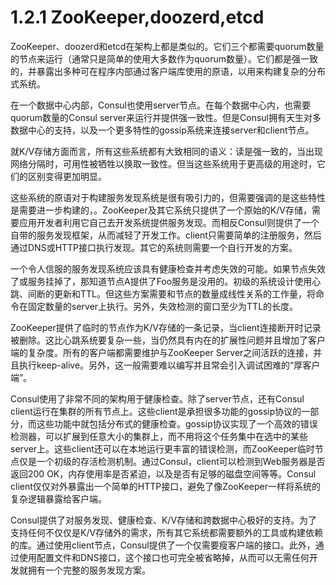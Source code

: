 # 1.2.1 ZooKeeper,doozerd,etcd

ZooKeeper、doozerd和etcd在架构上都是类似的。它们三个都需要quorum数量的节点来运行（通常只是简单的使用大多数作为quorum数量）。它们都是强一致的，并暴露出多种可在程序内部通过客户端库使用的原语，以用来构建复杂的分布式系统。

在一个数据中心内部，Consul也使用server节点。在每个数据中心内，也需要quorum数量的Consul server来运行并提供强一致性。但是Consul拥有天生对多数据中心的支持，以及一个更多特性的gossip系统来连接server和client节点。

就K/V存储方面而言，所有这些系统都有大致相同的语义：读是强一致的，当出现网络分隔时，可用性被牺牲以换取一致性。但当这些系统用于更高级的用途时，它们的区别变得更加明显。

这些系统的原语对于构建服务发现系统是很有吸引力的，但需要强调的是这些特性是需要进一步构建的，。ZooKeeper及其它系统只提供了一个原始的K/V存储，需要应用开发者利用它自己去开发系统提供服务发现。而相反Consul则提供了一个自带的服务发现框架，从而减轻了开发工作。client只需要简单的注册服务，然后通过DNS或HTTP接口执行发现。其它的系统则需要一个自行开发的方案。

一个令人信服的服务发现系统应该具有健康检查并考虑失效的可能。如果节点失效了或服务挂掉了，那知道节点A提供了Foo服务是没用的。初级的系统设计使用心跳、间断的更新和TTL。但这些方案需要和节点的数量成线性关系的工作量，将命令在固定数量的server上执行。另外，失效检测的窗口至少为TTL的长度。

ZooKeeper提供了临时的节点作为K/V存储的一条记录，当client连接断开时记录被删除。这比心跳系统要复杂一些，当仍然具有内在的扩展性问题并且增加了客户端的复杂度。所有的客户端都需要维护与ZooKeeper Server之间活跃的连接，并且执行keep-alive。另外，这一般需要难以编写并且常会引入调试困难的“厚客户端”。

Consul使用了非常不同的架构用于健康检查。除了server节点，还有Consul client运行在集群的所有节点上。这些client是承担很多功能的gossip协议的一部分，而这些功能中就包括分布式的健康检查。gossip协议实现了一个高效的错误检测器，可以扩展到任意大小的集群上，而不用将这个任务集中在选中的某些server上。这些client还可以在本地运行更丰富的错误检测，而ZooKeeper临时节点仅是一个初级的存活检测机制。通过Consul，client可以检测到Web服务器是否返回200 OK，内存使用率是否紧迫，以及是否有足够的磁盘空间等等。Consul client仅仅对外暴露出一个简单的HTTP接口，避免了像ZooKeeper一样将系统的复杂逻辑暴露给客户端。

Consul提供了对服务发现、健康检查、K/V存储和跨数据中心极好的支持。为了支持任何不仅仅是K/V存储外的需求，所有其它系统都需要额外的工具或构建依赖的库。通过使用client节点，Consul提供了一个仅需要瘦客户端的接口。此外，通过使用配置文件和DNS接口，这个接口也可完全被省略掉，从而可以无需任何开发就拥有一个完整的服务发现方案。

